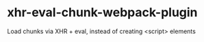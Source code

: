 # xhr-eval-chunk-webpack-plugin
Load chunks via XHR + eval, instead of creating &lt;script> elements
